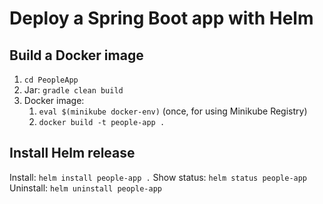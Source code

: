 # Deploy a Spring Boot app with Helm


## Build a Docker image
1. `cd PeopleApp`
2. Jar: `gradle clean build`
2. Docker image: 
   1. `eval $(minikube docker-env)` (once, for using Minikube Registry)
   2. `docker build -t people-app .`

## Install Helm release
Install: `helm install people-app .`
Show status: `helm status people-app`
Uninstall: `helm uninstall people-app`
